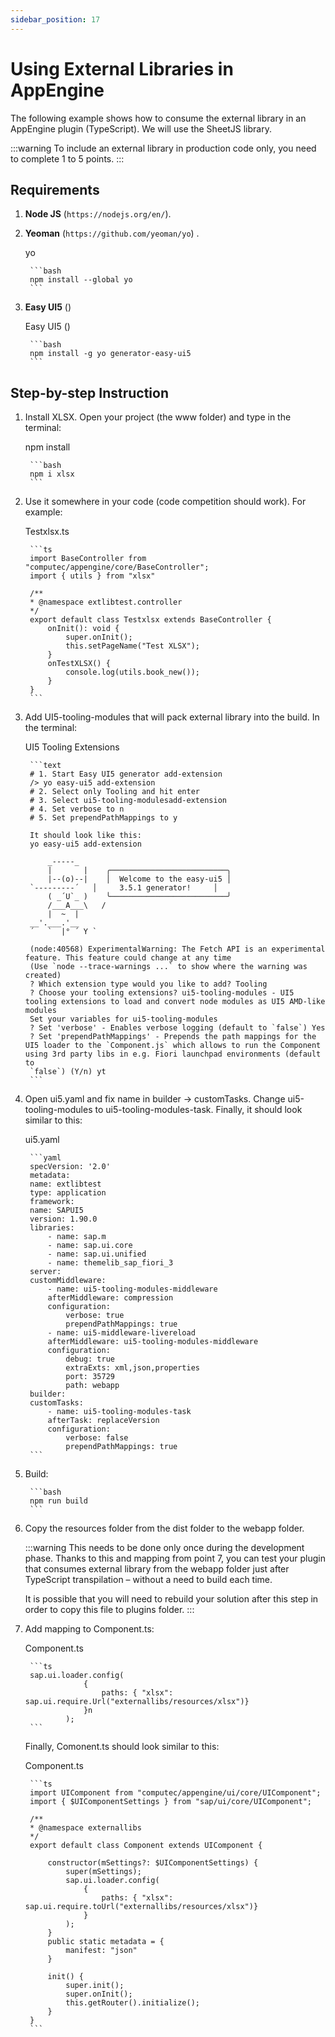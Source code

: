 ```yaml
---
sidebar_position: 17
---
```


# Using External Libraries in AppEngine

The following example shows how to consume the external library in an AppEngine plugin (TypeScript). We will use the SheetJS library.

:::warning
    To include an external library in production code only, you need to complete 1 to 5 points.
:::

## Requirements

1. **Node JS** (`https://nodejs.org/en/`).
2. **Yeoman** (`https://github.com/yeoman/yo`) .

    yo

        ```bash
        npm install --global yo
        ```

3. **Easy UI5** ()

    Easy UI5 ()

        ```bash
        npm install -g yo generator-easy-ui5
        ```

## Step-by-step Instruction

1. Install XLSX. Open your project (the www folder) and type in the terminal:

    npm install

        ```bash
        npm i xlsx
        ```

2. Use it somewhere in your code (code competition should work). For example:

    Testxlsx.ts

        ```ts
        import BaseController from "computec/appengine/core/BaseController";
        import { utils } from "xlsx"
        
        /**
        * @namespace extlibtest.controller
        */
        export default class Testxlsx extends BaseController {
            onInit(): void {
                super.onInit();
                this.setPageName("Test XLSX");
            }
            onTestXLSX() {
                console.log(utils.book_new());
            }
        }
        ```

3. Add UI5-tooling-modules that will pack external library into the build. In the terminal:

    UI5 Tooling Extensions

        ```text
        # 1. Start Easy UI5 generator add-extension
        /> yo easy-ui5 add-extension
        # 2. Select only Tooling and hit enter
        # 3. Select ui5-tooling-modulesadd-extension
        # 4. Set verbose to n
        # 5. Set prependPathMappings to y
        
        It should look like this:
        yo easy-ui5 add-extension
        
            _-----_
            |       |    ╭──────────────────────────╮
            |--(o)--|    │  Welcome to the easy-ui5 │
        `---------´   │     3.5.1 generator!     │
            ( _´U`_ )    ╰──────────────────────────╯
            /___A___\   /
            |  ~  |
        __'.___.'__
        ´   `  |° ´ Y `
        
        (node:40568) ExperimentalWarning: The Fetch API is an experimental feature. This feature could change at any time
        (Use `node --trace-warnings ...` to show where the warning was created)
        ? Which extension type would you like to add? Tooling
        ? Choose your tooling extensions? ui5-tooling-modules - UI5 tooling extensions to load and convert node modules as UI5 AMD-like modules
        Set your variables for ui5-tooling-modules
        ? Set 'verbose' - Enables verbose logging (default to `false`) Yes
        ? Set 'prependPathMappings' - Prepends the path mappings for the UI5 loader to the `Component.js` which allows to run the Component using 3rd party libs in e.g. Fiori launchpad environments (default to
        `false`) (Y/n) yt
        ```

4. Open ui5.yaml and fix name in builder → customTasks. Change ui5-tooling-modules to ui5-tooling-modules-task. Finally, it should look similar to this:

    ui5.yaml

        ```yaml
        specVersion: '2.0'
        metadata:
        name: extlibtest
        type: application
        framework:
        name: SAPUI5
        version: 1.90.0
        libraries:
            - name: sap.m
            - name: sap.ui.core
            - name: sap.ui.unified
            - name: themelib_sap_fiori_3
        server:
        customMiddleware:
            - name: ui5-tooling-modules-middleware
            afterMiddleware: compression
            configuration:
                verbose: true
                prependPathMappings: true
            - name: ui5-middleware-livereload
            afterMiddleware: ui5-tooling-modules-middleware
            configuration:
                debug: true
                extraExts: xml,json,properties
                port: 35729
                path: webapp
        builder:
        customTasks:
            - name: ui5-tooling-modules-task
            afterTask: replaceVersion
            configuration:
                verbose: false
                prependPathMappings: true
        ```

5. Build:

        ```bash
        npm run build
        ```

6. Copy the resources folder from the dist folder to the webapp folder.

    :::warning
    This needs to be done only once during the development phase. Thanks to this and mapping from point 7, you can test your plugin that consumes external library from the webapp folder just after TypeScript transpilation – without a need to build each time.

    It is possible that you will need to rebuild your solution after this step in order to copy this file to plugins folder.
    :::

7. Add mapping to Component.ts:

    Component.ts

        ```ts
        sap.ui.loader.config(
                    {
                        paths: { "xlsx": sap.ui.require.Url("externallibs/resources/xlsx")}
                    }n
                );
        ```

    Finally, Comonent.ts should look similar to this:

    Component.ts

        ```ts
        import UIComponent from "computec/appengine/ui/core/UIComponent";
        import { $UIComponentSettings } from "sap/ui/core/UIComponent";
        
        /**
        * @namespace externallibs
        */
        export default class Component extends UIComponent {
        
            constructor(mSettings?: $UIComponentSettings) {
                super(mSettings);
                sap.ui.loader.config(
                    {
                        paths: { "xlsx": sap.ui.require.toUrl("externallibs/resources/xlsx")}
                    }
                );
            }
            public static metadata = {
                manifest: "json"
            }
        
            init() {
                super.init();
                super.onInit();
                this.getRouter().initialize();
            }
        }
        ```
